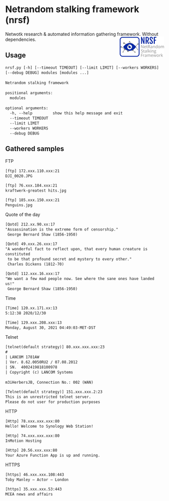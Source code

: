 # Netrandom stalking framework (nrsf)

Netwotk research & automated information gathering framework. Without dependencies.
<img src="logo.png" align="right"></img>

## Usage

```
nrsf.py [-h] [--timeout TIMEOUT] [--limit LIMIT] [--workers WORKERS] [--debug DEBUG] modules [modules ...]

Netrandom stalking framework

positional arguments:
  modules

optional arguments:
  -h, --help         show this help message and exit
  --timeout TIMEOUT
  --limit LIMIT
  --workers WORKERS
  --debug DEBUG
```

## Gathered samples

FTP

```
[ftp] 172.xxx.110.xxx:21
DJI_0020.JPG
```

```
[ftp] 76.xxx.184.xxx:21
kraftwerk-greatest hits.jpg
```

```
[ftp] 185.xxx.150.xxx:21
Penguins.jpg
```

Quote of the day

```
[Qotd] 212.xx.90.xx:17
"Assassination is the extreme form of censorship."
 George Bernard Shaw (1856-1950)
```

```
[Qotd] 49.xxx.26.xxx:17
"A wonderful fact to reflect upon, that every human creature is constituted
 to be that profound secret and mystery to every other."
 Charles Dickens (1812-70)
```

```
[Qotd] 112.xxx.16.xxx:17
"We want a few mad people now. See where the sane ones have landed us!"
 George Bernard Shaw (1856-1950)
```

Time

```
[Time] 120.xx.171.xx:13
5:12:38 2020/12/30
```

```
[Time] 129.xxx.208.xxx:13
Monday, August 30, 2021 04:49:03-MET-DST
```

Telnet

```
[telnet(default strategy)] 80.xxx.xxx.xxx:23                                 
#
| LANCOM 1781AW                                                             
| Ver. 8.62.0050RU2 / 07.08.2012
| SN.  4002419818100978                                                     
| Copyright (c) LANCOM Systems
                                                                            
m3iHerbersJB, Connection No.: 002 (WAN)
```

```
[Telnet(default strategy)] 151.xxx.xxx.2:23
This is an unrestricted telnet server.
Please do not user for production purposes
```

HTTP

```
[Http] 78.xxx.xxx.xxx:80
Hello! Welcome to Synology Web Station!
```

```
[Http] 74.xxx.xxx.xxx:80
InMotion Hosting
```

```
[Http] 20.56.xxx.xxx:80
Your Azure Function App is up and running.
```

HTTPS

```
[https] 46.xxx.xxx.108:443
Toby Manley – Actor – London
```

```
[https] 35.xxx.xxx.53:443
MCEA news and affairs
```
